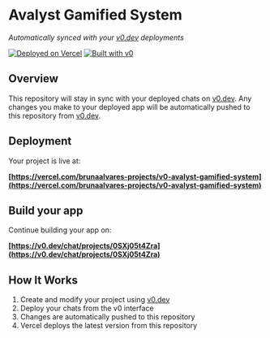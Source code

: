 # Avalyst Gamified System

*Automatically synced with your [v0.dev](https://v0.dev) deployments*

[![Deployed on Vercel](https://img.shields.io/badge/Deployed%20on-Vercel-black?style=for-the-badge&logo=vercel)](https://vercel.com/brunaalvares-projects/v0-avalyst-gamified-system)
[![Built with v0](https://img.shields.io/badge/Built%20with-v0.dev-black?style=for-the-badge)](https://v0.dev/chat/projects/0SXj05t4Zra)

## Overview

This repository will stay in sync with your deployed chats on [v0.dev](https://v0.dev).
Any changes you make to your deployed app will be automatically pushed to this repository from [v0.dev](https://v0.dev).

## Deployment

Your project is live at:

**[https://vercel.com/brunaalvares-projects/v0-avalyst-gamified-system](https://vercel.com/brunaalvares-projects/v0-avalyst-gamified-system)**

## Build your app

Continue building your app on:

**[https://v0.dev/chat/projects/0SXj05t4Zra](https://v0.dev/chat/projects/0SXj05t4Zra)**

## How It Works

1. Create and modify your project using [v0.dev](https://v0.dev)
2. Deploy your chats from the v0 interface
3. Changes are automatically pushed to this repository
4. Vercel deploys the latest version from this repository